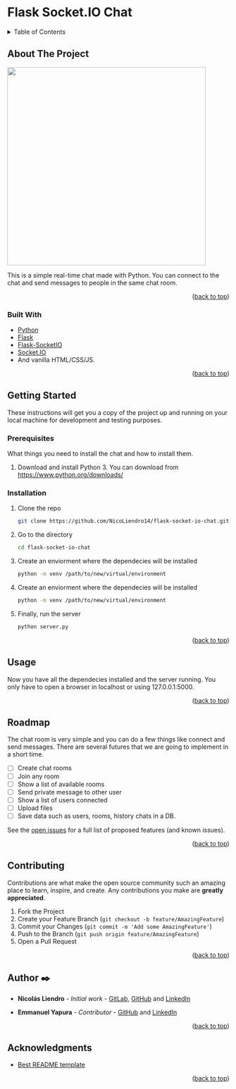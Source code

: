 # Flask Socket.IO Chat

<!-- TABLE OF CONTENTS -->
<details>
  <summary>Table of Contents</summary>
  <ol>
    <li>
      <a href="#about-the-project">About The Project</a>
      <ul>
        <li><a href="#built-with">Built With</a></li>
      </ul>
    </li>
    <li>
      <a href="#getting-started">Getting Started</a>
      <ul>
        <li><a href="#prerequisites">Prerequisites</a></li>
        <li><a href="#installation">Installation</a></li>
      </ul>
    </li>
    <li><a href="#usage">Usage</a></li>
    <li><a href="#roadmap">Roadmap</a></li>
    <li><a href="#contributing">Contributing</a></li>
    <li><a href="#license">License</a></li>
    <li><a href="#contact">Contact</a></li>
    <li><a href="#acknowledgments">Acknowledgments</a></li>
  </ol>
</details>



<!-- ABOUT THE PROJECT -->
## About The Project

<img width="450" src="https://i.imgur.com/FfZqZ67.png"/>

This is a simple real-time chat made with Python. You can connect to the chat and send messages to people in the same chat room.

<p align="right">(<a href="#top">back to top</a>)</p>


### Built With

* [Python](https://www.python.org/)
* [Flask](https://flask.palletsprojects.com/en/2.1.x/)
* [Flask-SocketIO](https://flask-socketio.readthedocs.io/en/latest/)
* [Socket.IO](https://socket.io/)
* And vanilla HTML/CSS/JS.

<p align="right">(<a href="#top">back to top</a>)</p>



<!-- GETTING STARTED -->
## Getting Started

These instructions will get you a copy of the project up and running on your local machine for development and testing purposes.

### Prerequisites

What things you need to install the chat and how to install them.

1. Download and install Python 3. You can download from https://www.python.org/downloads/


### Installation

1. Clone the repo
   ```sh
   git clone https://github.com/NicoLiendro14/flask-socket-io-chat.git
   ```
2. Go to the directory
   ```sh
   cd flask-socket-io-chat
   ```
3. Create an enviorment where the dependecies will be installed
   ```sh
   python -m venv /path/to/new/virtual/environment
   ```
4. Create an enviorment where the dependecies will be installed
   ```sh
   python -m venv /path/to/new/virtual/environment
   ```
5. Finally, run the server
   ```sh
   python server.py
   ```
<p align="right">(<a href="#top">back to top</a>)</p>



## Usage

Now you have all the dependecies installed and the server running. You only have to open a browser in localhost or using 127.0.0.1:5000.


<p align="right">(<a href="#top">back to top</a>)</p>



<!-- ROADMAP -->
## Roadmap

The chat room is very simple and you can do a few things like connect and send messages. There are several futures that we are going to implement in a short time.

- [ ] Create chat rooms
- [ ] Join any room
- [ ] Show a list of available rooms
- [ ] Send private message to other user
- [ ] Show a list of users connected
- [ ] Upload files
- [ ] Save data such as users, rooms, history chats in a DB. 

See the [open issues](https://github.com/NicoLiendro14/flask-socket-io-chat/issues) for a full list of proposed features (and known issues).

<p align="right">(<a href="#top">back to top</a>)</p>



<!-- CONTRIBUTING -->
## Contributing

Contributions are what make the open source community such an amazing place to learn, inspire, and create. Any contributions you make are **greatly appreciated**.


1. Fork the Project
2. Create your Feature Branch (`git checkout -b feature/AmazingFeature`)
3. Commit your Changes (`git commit -m 'Add some AmazingFeature'`)
4. Push to the Branch (`git push origin feature/AmazingFeature`)
5. Open a Pull Request

<p align="right">(<a href="#top">back to top</a>)</p>

<!-- CONTACT -->
## Author ✒️

- **Nicolás Liendro** - _Initial work_ - [GitLab](https://gitlab.com/NicoLiendro14),
  [GitHub](https://github.com/NicoLiendro14) and
  [LinkedIn](https://www.linkedin.com/in/nicolas-liendro/)

- **Emmanuel Yapura** - _Contributor_ -
  [GitHub](https://github.com/EmmanuelYapura) and
  [LinkedIn](https://www.linkedin.com/in/emmanuelyapura/)

<p align="right">(<a href="#top">back to top</a>)</p>



<!-- ACKNOWLEDGMENTS -->
## Acknowledgments

* [Best README template](https://github.com/othneildrew/Best-README-Template/blob/master/README.md)

<p align="right">(<a href="#top">back to top</a>)</p>
